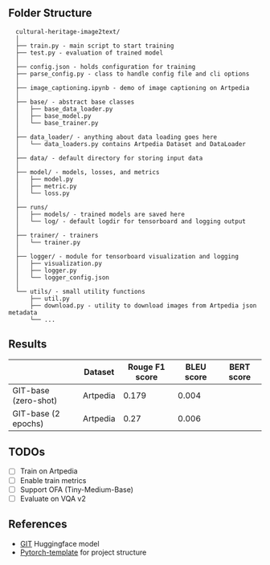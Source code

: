 ## Folder Structure

```
  cultural-heritage-image2text/
  │
  ├── train.py - main script to start training
  ├── test.py - evaluation of trained model
  │
  ├── config.json - holds configuration for training
  ├── parse_config.py - class to handle config file and cli options
  │
  ├── image_captioning.ipynb - demo of image captioning on Artpedia
  │
  ├── base/ - abstract base classes
  │   ├── base_data_loader.py
  │   ├── base_model.py
  │   └── base_trainer.py
  │
  ├── data_loader/ - anything about data loading goes here
  │   └── data_loaders.py contains Artpedia Dataset and DataLoader
  │
  ├── data/ - default directory for storing input data
  │
  ├── model/ - models, losses, and metrics
  │   ├── model.py
  │   ├── metric.py
  │   └── loss.py
  │
  ├── runs/
  │   ├── models/ - trained models are saved here
  │   └── log/ - default logdir for tensorboard and logging output
  │
  ├── trainer/ - trainers
  │   └── trainer.py
  │
  ├── logger/ - module for tensorboard visualization and logging
  │   ├── visualization.py
  │   ├── logger.py
  │   └── logger_config.json
  │  
  └── utils/ - small utility functions
      ├── util.py
      ├── download.py - utility to download images from Artpedia json metadata
      └── ...
 ```

## Results

|                      | Dataset  | Rouge F1 score | BLEU score | BERT score |
|----------------------|----------|----------------|------------|------------|
| GIT-base (zero-shot) | Artpedia | 0.179          | 0.004      |            |
| GIT-base (2 epochs)  | Artpedia | 0.27           | 0.006      |            |

## TODOs
- [ ] Train on Artpedia
- [ ] Enable train metrics
- [ ] Support OFA (Tiny-Medium-Base)
- [ ] Evaluate on VQA v2

## References
- [GIT](https://huggingface.co/docs/transformers/main/model_doc/git) Huggingface model
- [Pytorch-template](https://github.com/victoresque/pytorch-template) for project structure


